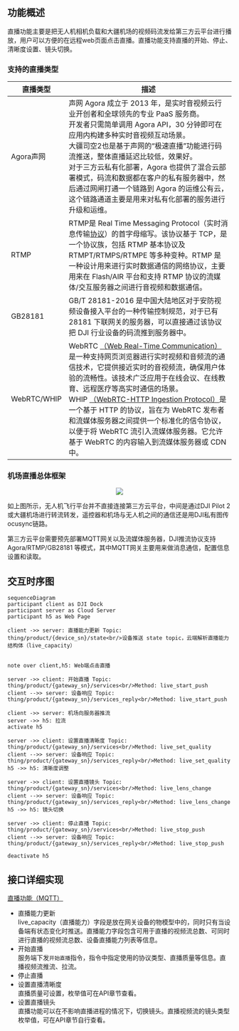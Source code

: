 ## 功能概述

直播功能主要是把无人机相机负载和大疆机场的视频码流发给第三方云平台进行播放，用户可以方便的在远程web页面点击直播。直播功能支持直播的开始、停止、清晰度设置、镜头切换。

### 支持的直播类型

| 直播类型  | 描述                                                         |
| --------- | ------------------------------------------------------------ | 
| Agora声网 | 声网 Agora 成立于 2013 年，是实时音视频云行业开创者和全球领先的专业 PaaS 服务商。<br>开发者只需简单调用 Agora API，30 分钟即可在应用内构建多种实时音视频互动场景。<br>大疆司空2也是基于声网的“极速直播”功能进行码流推送，整体直播延迟比较低，效果好。<br>对于三方云私有化部署，Agora 也提供了混合云部署模式，码流和数据都在客户的私有服务器中，然后通过网闸打通一个链路到 Agora 的运维公有云，这个链路通道主要是用来对私有化部署的服务进行升级和运维。 | 
| RTMP      | RTMP是 Real Time Messaging Protocol（实时消息传输[协议](https://baike.baidu.com/item/协议/13020269)）的首字母缩写。该协议基于 TCP，是一个协议族，包括 RTMP 基本协议及 RTMPT/RTMPS/RTMPE 等多种变种。RTMP 是一种设计用来进行实时数据通信的网络协议，主要用来在 Flash/AIR 平台和支持 RTMP 协议的流媒体/交互服务器之间进行音视频和数据通信。<br> |  
| GB28181   | GB/T 28181-2016 是中国大陆地区对于安防视频设备接入平台的一种传输控制规范，对于已有 28181 下联网关的服务器，可以直接通过该协议把 DJI 行业设备的码流推到服务器中。 |
| WebRTC/WHIP   | WebRTC [（Web Real-Time Communication）](https://docs.dolby.io/streaming-apis/docs/webrtc-whip)是一种支持网页浏览器进行实时视频和音频流的通信技术，它提供接近实时的音视频流，确保用户体验的流畅性。该技术广泛应用于在线会议、在线教育、远程医疗等高实时通信的场景。<br>WHIP [（WebRTC-HTTP Ingestion Protocol）](https://millicast.medium.com/whip-the-magic-bullet-for-webrtc-media-ingest-57c2b98fb285)是一个基于 HTTP 的协议，旨在为 WebRTC 发布者和流媒体服务器之间提供一个标准化的信令协议，以便于将 WebRTC 流引入流媒体服务器。它允许基于 WebRTC 的内容输入到流媒体服务器或 CDN 中。|


### 机场直播总体框架

<div>
<div align=center>
<img src="https://terra-1-g.djicdn.com/fee90c2e03e04e8da67ea6f56365fc76/SDK%20%E6%96%87%E6%A1%A3/CloudAPI/dock-livestream-framework.png" style="width:auto"/>
</div></div>

 如上图所示，无人机飞行平台并不直接连接第三方云平台，中间是通过DJI Pilot 2或大疆机场进行转流转发，遥控器和机场与无人机之间的通信还是用DJI私有图传ocusync链路。

 第三方云平台需要预先部署MQTT网关以及流媒体服务器，DJI推流协议支持 Agora/RTMP/GB28181 等模式，其中MQTT网关主要用来做消息通信，配置信息设置和读取。

## 交互时序图

```mermaid
sequenceDiagram
participant client as DJI Dock
participant server as Cloud Server
participant h5 as Web Page

client ->> server: 直播能力更新 Topic: thing/product/{device_sn}/state<br/>设备推送 state topic，云端解析直播能力结构体（live_capacity）


note over client,h5: Web端点击直播

server ->> client: 开始直播 Topic: thing/product/{gateway_sn}/services<br/>Method: live_start_push
client -->> server: 设备响应 Topic: thing/product/{gateway_sn}/services_reply<br/>Method: live_start_push

client ->> server: 机场向服务器推流
server ->> h5: 拉流
activate h5

server ->> client: 设置直播清晰度 Topic: thing/product/{gateway_sn}/services<br/>Method: live_set_quality
client -->> server: 设备响应 Topic: thing/product/{gateway_sn}/services_reply<br/>Method: live_set_quality
h5 ->> h5: 清晰度调整

server ->> client: 设置直播镜头 Topic: thing/product/{gateway_sn}/services<br/>Method: live_lens_change
client -->> server: 设备响应 Topic: thing/product/{gateway_sn}/services_reply<br/>Method: live_lens_change
h5 ->> h5: 镜头切换

server ->> client: 停止直播 Topic: thing/product/{gateway_sn}/services<br/>Method: live_stop_push
client -->> server: 设备响应 Topic: thing/product/{gateway_sn}/services_reply<br/>Method: live_stop_push

deactivate h5

```

## 接口详细实现

[直播功能（MQTT）](https://developer.dji.com/doc/cloud-api-tutorial/cn/api-reference/dock-to-cloud/mqtt/dock/dock1/live.html)
* 直播能力更新<br/>
  live_capacity（直播能力）字段是放在网关设备的物模型中的，同时只有当设备端有状态变化时推送。直播能力字段包含可用于直播的视频流总数、可同时进行直播的视频流总数、设备直播能力列表等信息。
* 开始直播<br/>
  服务端下发`开始直播`指令，指令中指定使用的协议类型、直播质量等信息。直播视频流推流、拉流。
* 停止直播
* 设置直播清晰度<br/>
  直播质量可设置，枚举值可在API章节查看。
* 设置直播镜头<br/>
  直播功能可以在不影响直播进程的情况下，切换镜头。直播视频流的镜头类型枚举值，可在API章节自行查看。
 
